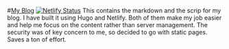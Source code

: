 #[My Blog](https://pipinstall.me) [![Netlify Status](https://api.netlify.com/api/v1/badges/ce1f6a54-8b55-4cb6-852a-579503505293/deploy-status)](https://app.netlify.com/sites/setuc/deploys)
This contains the markdown and the scrip for my blog. I have built it using Hugo and Netlify. Both of them make my job 
easier and help me focus on the content rather than server management. The security was of key concern to me, so decided
to go with static pages. Saves a ton of effort.  
